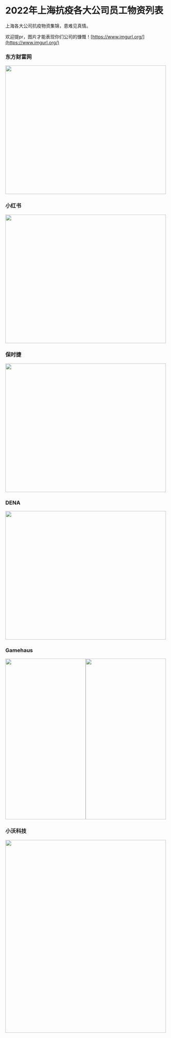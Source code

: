 # 2022年上海抗疫各大公司员工物资列表
上海各大公司抗疫物资集锦，患难见真情。

欢迎提pr，图片才能表现你们公司的慷慨！[https://www.imgurl.org/](https://www.imgurl.org/)

<!--🌰 <img src="" width="500" height="400" align="middle" />-->
### 东方财富网 
<img src="https://s3.bmp.ovh/imgs/2022/04/14/79f60a34300d7246.jpg" width="500" height="400" align="middle" />

### 小红书 
<img src="https://s3.bmp.ovh/imgs/2022/04/14/55b9edec54cfc18e.jpg" width="500" height="400" align="middle" />

### 保时捷 
<img src="https://s3.bmp.ovh/imgs/2022/04/14/916e24187bbd54b0.jpeg" width="500" height="400" align="middle" />

### DENA 
<img src="https://s3.bmp.ovh/imgs/2022/04/14/93579c6da209a25e.jpeg" width="500" height="400" align="middle" />

### Gamehaus
<img src="https://s3.bmp.ovh/imgs/2022/04/15/c1b3ccc183abd43e.jpeg" width="250" height="500" align="middle" /><img src="https://s3.bmp.ovh/imgs/2022/04/15/de02b22fcc74d67f.jpeg" width="250" height="500" align="middle" />

### 小沃科技
<img src="https://s3.bmp.ovh/imgs/2022/04/19/4009b527afefe3b8.jpg" width="500" height="600" align="middle" />
